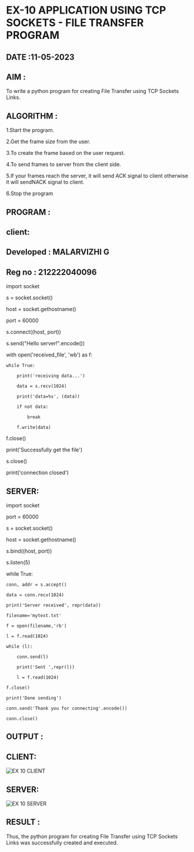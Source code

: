 # EX-10 APPLICATION USING TCP SOCKETS - FILE TRANSFER PROGRAM

## DATE :11-05-2023

## AIM :
To write a python program for creating File Transfer using TCP Sockets Links.

## ALGORITHM :
1.Start the program.

2.Get the frame size from the user.

3.To create the frame based on the user request.

4.To send frames to server from the client side.

5.If your frames reach the server, it will send ACK signal to client otherwise it will sendNACK signal to client.

6.Stop the program

## PROGRAM :
## client:
## Developed : MALARVIZHI G
## Reg no : 212222040096

import socket

s = socket.socket()

host = socket.gethostname()

port = 60000

s.connect((host, port))

s.send("Hello server!".encode())

with open('received_file', 'wb') as f:

    while True:
    
        print('receiving data...')
        
        data = s.recv(1024)
        
        print('data=%s', (data))
        
        if not data:
        
            break
            
        f.write(data)
        
f.close()

print('Successfully get the file')

s.close()

print('connection closed')

## SERVER:
import socket

port = 60000

s = socket.socket()

host = socket.gethostname()

s.bind((host, port))

s.listen(5)

while True:

    conn, addr = s.accept()
    
    data = conn.recv(1024)
    
    print('Server received', repr(data))
    
    filename='mytext.txt'
    
    f = open(filename,'rb')
    
    l = f.read(1024)
    
    while (l):
    
        conn.send(l)
        
        print('Sent ',repr(l))
        
        l = f.read(1024)
        
    f.close()
    
    print('Done sending')
    
    conn.send('Thank you for connecting'.encode())
    
    conn.close()




## OUTPUT :
## CLIENT:
![EX 10 CLIENT](https://github.com/22008650/EX-10/assets/122548204/58877f5b-f1ea-465c-a781-e2838dafc977)
## SERVER:
![EX 10 SERVER](https://github.com/22008650/EX-10/assets/122548204/7178055a-7243-4ddb-9fb4-7ac36497a9a4)



## RESULT :
Thus, the python program for creating File Transfer using TCP Sockets Links was successfully created and executed.

